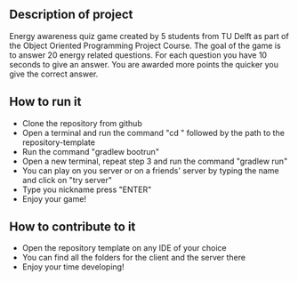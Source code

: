 ## Description of project

Energy awareness quiz game created by 5 students from TU Delft as part of the Object Oriented Programming Project Course.
The goal of the game is to answer 20 energy related questions. For each question you have 10 seconds to give an answer.
You are awarded more points the quicker you give the correct answer.

<!-- Instructions (remove once assignment has been completed -->
<!-- - Add (only!) your own name to the table above (use Markdown formatting) -->
<!-- - Mention your *student* email address -->
<!-- - Preferably add a recognizable photo, otherwise add your GitLab photo -->
<!-- - (please make sure the photos have the same size) --> 

## How to run it
- Clone the repository from github
- Open a terminal and run the command "cd " followed by the path to the repository-template
- Run the command "gradlew bootrun"
- Open a new terminal, repeat step 3 and run the command  "gradlew run"
- You can play on you server or on a friends' server by typing the name and click on "try server"
- Type you nickname press "ENTER"
- Enjoy your game!

## How to contribute to it
- Open the repository template on any IDE of your choice
- You can find all the folders for the client and the server there
- Enjoy your time developing!
